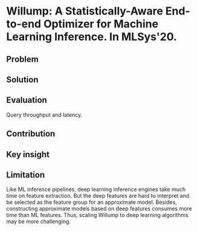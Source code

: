 # Willump: A Statistically-Aware End-to-end Optimizer for Machine Learning Inference. In MLSys'20.
## Problem
## Solution
## Evaluation
Query throughput and latency.
## Contribution
## Key insight
## Limitation
Like ML inference pipelines, deep learning inference engines take much time on feature extraction. 
But the deep features are hard to interpret and be selected as the feature group for an approximate model. 
Besides, constructing approximate models based on deep features consumes more time than ML features. 
Thus, scaling Willump to deep learning algorithms may be more challenging.
